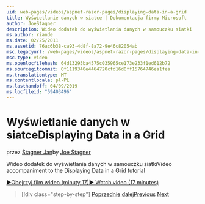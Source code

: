 ```yaml
---
uid: web-pages/videos/aspnet-razor-pages/displaying-data-in-a-grid
title: Wyświetlanie danych w siatce | Dokumentacja firmy Microsoft
author: JoeStagner
description: Wideo dodatek do wyświetlania danych w samouczku siatki
ms.author: riande
ms.date: 02/25/2011
ms.assetid: 76ac6b38-ca93-4d8f-8a72-9e46c82054ab
msc.legacyurl: /web-pages/videos/aspnet-razor-pages/displaying-data-in-a-grid
msc.type: video
ms.openlocfilehash: 64d13293ba4575c035965ce173e233f1ed612b72
ms.sourcegitcommit: 0f1119340e4464720cfd16d0ff15764746ea1fea
ms.translationtype: MT
ms.contentlocale: pl-PL
ms.lasthandoff: 04/09/2019
ms.locfileid: "59403496"
---
```

# <a name="displaying-data-in-a-grid"></a><span data-ttu-id="6bcd5-103">Wyświetlanie danych w siatce</span><span class="sxs-lookup"><span data-stu-id="6bcd5-103">Displaying Data in a Grid</span></span>

<span data-ttu-id="6bcd5-104">przez [Stagner Jan](https://github.com/JoeStagner)</span><span class="sxs-lookup"><span data-stu-id="6bcd5-104">by [Joe Stagner](https://github.com/JoeStagner)</span></span>

<span data-ttu-id="6bcd5-105">Wideo dodatek do wyświetlania danych w samouczku siatki</span><span class="sxs-lookup"><span data-stu-id="6bcd5-105">Video accompaniment to the Displaying Data in a Grid tutorial</span></span>

[<span data-ttu-id="6bcd5-106">&#9654;Obejrzyj film wideo (minuty 17)</span><span class="sxs-lookup"><span data-stu-id="6bcd5-106">&#9654; Watch video (17 minutes)</span></span>](https://channel9.msdn.com/Blogs/ASP-NET-Site-Videos/displaying-data-in-a-grid)

> [!div class="step-by-step"]
> <span data-ttu-id="6bcd5-107">[Poprzednie](working-with-data-part-2.md)
> [dalej](displaying-data-in-a-chart-part-1.md)</span><span class="sxs-lookup"><span data-stu-id="6bcd5-107">[Previous](working-with-data-part-2.md)
[Next](displaying-data-in-a-chart-part-1.md)</span></span>
